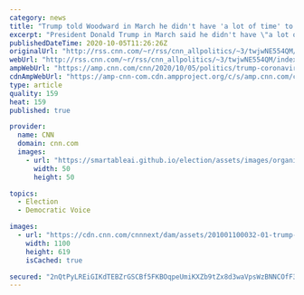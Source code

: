 ```yaml
---
category: news
title: "Trump told Woodward in March he didn't have 'a lot of time' to meet with Fauci in newly released audio"
excerpt: "President Donald Trump in March said he didn't have \"a lot of time\" to meet with Dr. Anthony Fauci as the coronavirus pandemic surged across the US, according to newly released audio from an interview with journalist Bob Woodward.\n    \n"
publishedDateTime: 2020-10-05T11:26:26Z
originalUrl: "http://rss.cnn.com/~r/rss/cnn_allpolitics/~3/twjwNE554QM/index.html"
webUrl: "http://rss.cnn.com/~r/rss/cnn_allpolitics/~3/twjwNE554QM/index.html"
ampWebUrl: "https://amp.cnn.com/cnn/2020/10/05/politics/trump-coronavirus-woodward/index.html"
cdnAmpWebUrl: "https://amp-cnn-com.cdn.ampproject.org/c/s/amp.cnn.com/cnn/2020/10/05/politics/trump-coronavirus-woodward/index.html"
type: article
quality: 159
heat: 159
published: true

provider:
  name: CNN
  domain: cnn.com
  images:
    - url: "https://smartableai.github.io/election/assets/images/organizations/cnn.com-50x50.jpg"
      width: 50
      height: 50

topics:
  - Election
  - Democratic Voice

images:
  - url: "https://cdn.cnn.com/cnnnext/dam/assets/201001100032-01-trump-0930-super-tease.jpg"
    width: 1100
    height: 619
    isCached: true

secured: "2nQtPyLREiGIKdTEBZrGSCBf5FKBOqpeUmiKXZb9tZx8d3waVpsWzBNNCOfF3WyiSeofxPpl1uXkugj4lTND9pMOjMi/gBa4vDaIbxm196/erCbKBkZF0sHQlXZqvegklisuuIJVDPsFK4fHwPJnUFibJogVanmxiiggXD6GFAxoyN3b0kkvx0eoS4rgMFGMW93CXC6DZMSV14Qwr54SnacPVR5nlSIiI8gZDwnI9NgjWzCDXvNZFsIqWgFbWzOogPnByY5dkZRacwTwvvSniZzZhrQgg2Lpd0JrwmEpem/T/EtgQtU/aHECHKCZViEaDJDtBmgtC1sVlL/dK84/Lsmm1+ExQG7BjlE1+gGdfJ4=;eYM+gmqFUrAP9q0BhRNUnw=="
---
```


